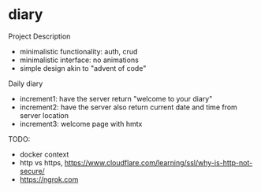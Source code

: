 # diary

Project Description
- minimalistic functionality: auth, crud
- minimalistic interface: no animations
- simple design akin to "advent of code"

Daily diary

- increment1: have the server return "welcome to your diary"
- increment2: have the server also return current date and time from server location
- increment3: welcome page with hmtx

TODO:
- docker context
- http vs https, https://www.cloudflare.com/learning/ssl/why-is-http-not-secure/
- https://ngrok.com
